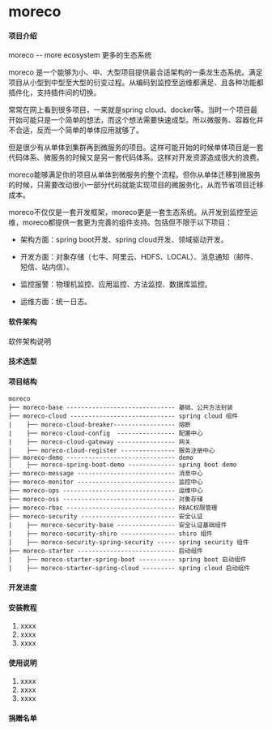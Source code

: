 # moreco

#### 项目介绍

moreco -- more ecosystem 更多的生态系统

moreco 是一个能够为小、中、大型项目提供最合适架构的一条龙生态系统。满足项目从小型到中型至大型的衍变过程。从编码到监控至运维都满足、且各种功能都插件化，支持插件间的切换。

常常在网上看到很多项目，一来就是spring cloud、docker等。当时一个项目最开始可能只是一个简单的想法，而这个想法需要快速成型。所以微服务、容器化并不合适，反而一个简单的单体应用就够了。

但是很少有从单体到集群再到微服务的项目。这样可能开始的时候单体项目是一套代码体系、微服务的时候又是另一套代码体系。这样对开发资源造成很大的浪费。

moreco能够满足你的项目从单体到微服务的整个流程。但你从单体迁移到微服务的时候，只需要改动很小一部分代码就能实现项目的微服务化，从而节省项目迁移成本。

moreco不仅仅是一套开发框架，moreco更是一套生态系统。从开发到监控至运维，moreco都提供一套更为完善的组件支持。包括但不限于以下项目：

* 架构方面：spring boot开发、spring cloud开发、领域驱动开发。

* 开发方面：对象存储（七牛、阿里云、HDFS、LOCAL）、消息通知（邮件、短信、站内信）。

* 监控报警：物理机监控、应用监控、方法监控、数据库监控。

* 运维方面：统一日志。

#### 软件架构

软件架构说明

#### 技术选型


#### 项目结构
``` 
moreco
├── moreco-base ------------------------------ 基础、公共方法封装
├── moreco-cloud ----------------------------- spring cloud 组件
|    ├── moreco-cloud-breaker----------------- 熔断
|    ├── moreco-cloud-config  ---------------- 配置中心
|    ├── moreco-cloud-gateway ---------------- 网关
|    ├── moreco-cloud-register --------------- 服务注册中心
├── moreco-demo ------------------------------ demo
|    ├── moreco-spring-boot-demo ------------- spring boot demo
├── moreco-message --------------------------- 消息中心
├── moreco-monitor --------------------------- 监控中心
├── moreco-ops ------------------------------- 运维中心
├── moreco-oss ------------------------------- 对象存储
├── moreco-rbac ------------------------------ RBAC权限管理
├── moreco-security -------------------------- 安全认证
|    ├── moreco-security-base ---------------- 安全认证基础组件
|    ├── moreco-security-shiro --------------- shiro 组件
|    ├── moreco-security-spring-security ----- spring security 组件
├── moreco-starter --------------------------- 启动组件
|    ├── moreco-starter-spring-boot ---------- spring boot 启动组件
|    ├── moreco-starter-spring-cloud --------- spring cloud 启动组件
```

#### 开发进度


#### 安装教程
1. xxxx
2. xxxx
3. xxxx

#### 使用说明

1. xxxx
2. xxxx
3. xxxx

#### 捐赠名单
